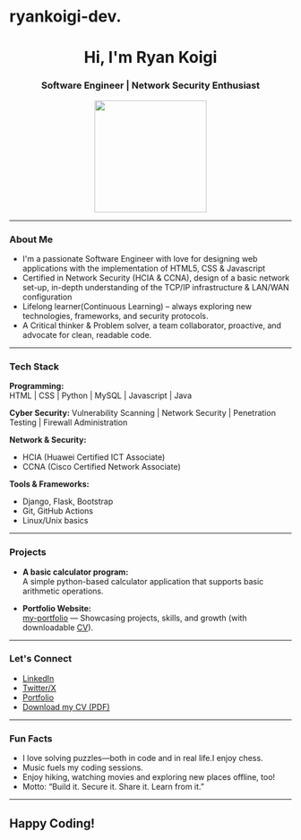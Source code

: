 # ryankoigi-dev.
<h1 align="center">Hi, I'm Ryan Koigi</h1>
<h3 align="center">Software Engineer | Network Security Enthusiast</h3>

<p align="center">
  <img src="https://media.giphy.com/media/26tn33aiTi1jkl6H6/giphy.gif" width="200"/>
</p>

---

###  About Me

- I'm a passionate Software Engineer with love for designing web applications with the implementation of HTML5, CSS & Javascript
- Certified in Network Security (HCIA & CCNA), design of a basic network set-up, in-depth understanding of the TCP/IP infrastructure & LAN/WAN configuration
- Lifelong learner(Continuous Learning) – always exploring new technologies, frameworks, and security protocols.
- A Critical thinker & Problem solver, a team collaborator, proactive, and advocate for clean, readable code.

---

###  Tech Stack

**Programming:**  
HTML | CSS | Python | MySQL | Javascript | Java

**Cyber Security:**
Vulnerability Scanning | Network Security | Penetration Testing | Firewall Administration

**Network & Security:**  
- HCIA (Huawei Certified ICT Associate)  
- CCNA (Cisco Certified Network Associate)

**Tools & Frameworks:**  
- Django, Flask, Bootstrap  
- Git, GitHub Actions  
- Linux/Unix basics

---

###  Projects

- **A basic calculator program:**  
  A simple python-based calculator application that supports basic arithmetic operations.

- **Portfolio Website:**  
  [my-portfolio](https://github.com/ryankoigi-dev/my-portfolio) — Showcasing projects, skills, and growth (with downloadable [CV](https://github.com/ryankoigi-dev/my-portfolio/blob/main/RyanKoigiCV.pdf)).

---

###  Let's Connect

- [LinkedIn](https://www.linkedin.com/in/ryan-njuguna-3b8734276)  
- [Twitter/X](https://twitter.com/ryan-koigi)  
- [Portfolio](https://ryankoigi.dev)  
- [Download my CV (PDF)](https://github.com/ryankoigi-dev/my-portfolio/blob/main/RyanKoigiCV.pdf)

---

###  Fun Facts

-  I love solving puzzles—both in code and in real life.I enjoy chess.
-  Music fuels my coding sessions.
-  Enjoy hiking, watching movies and exploring new places offline, too!
-  Motto: “Build it. Secure it. Share it. Learn from it.”

---

## Happy Coding!
